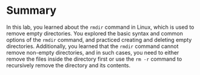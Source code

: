 # Summary

In this lab, you learned about the `rmdir` command in Linux, which is used to remove empty directories. You explored the basic syntax and common options of the `rmdir` command, and practiced creating and deleting empty directories. Additionally, you learned that the `rmdir` command cannot remove non-empty directories, and in such cases, you need to either remove the files inside the directory first or use the `rm -r` command to recursively remove the directory and its contents.
